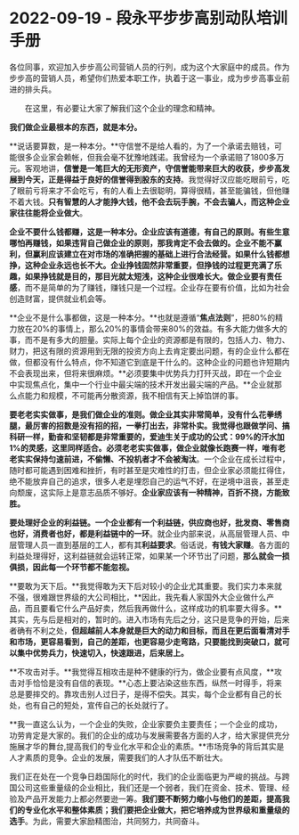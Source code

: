 # 2022-09-19 - 段永平步步高别动队培训手册

各位同事，欢迎加入步步高公司营销人员的行列，成为这个大家庭中的成员。作为步步高的营销人员，希望你们热爱本职工作，执着于这一事业，成为步步高事业前进的排头兵。

　　在这里，有必要让大家了解我们这个企业的理念和精神。

**我们做企业最根本的东西，就是本分。**

**说话要算数，是一种本分。**守信誉不是给人看的，为了一个承诺去赔钱，可能很多企业家会赖帐，但我会毫不犹豫地践诺。我曾经为一个承诺赔了1800多万元。客观地讲，**信誉是一笔巨大的无形资产，守信誉能带来巨大的收获，步步高发展到今天，正是得益于良好的信誉得到股东的支持**。我觉得好汉应能吃眼前亏，吃了眼前亏将来才不会吃亏，有的人看上去很聪明，算得很精，甚至能骗钱，但他赚不着大钱。**只有智慧的人才能挣大钱，他不会去玩手腕，不会去骗人，而这种企业家往往能将企业做大**。

**企业不要什么钱都赚，这是一种本分。**企业应该有道德，有自己的原则。有些生意哪怕再赚钱，如果违背自己做企业的原则，那我肯定不会去做的。**企业不能不赢利，但赢利应该建立在对市场的准确把握的基础上进行合法经营。如果什么钱都想挣，这种企业永远也长不大**。企业挣钱固然非常重要，但挣钱的过程更充满了乐趣，**如果挣钱就是目的，那目光就太短浅，这种企业很难长大**。做企业要有**责任感**，而不是简单的为了赚钱，赚钱只是一个过程。企业存在要有价值，比如为社会创造财富，提供就业机会等。

**企业不是什么事都做，这是一种本分。**也就是遵循“**焦点法则**”，把80%的精力放在20%的事情上，那么20%的事情会带来80%的效益。有多大能力做多大的事，而不是有多大的胆量。实际上每个企业的资源都是有限的，包括人力、物力、财力，把这有限的资源用到无限的投资方向上去肯定要出问题，有的企业什么都在做，但都没有什么特点，你不知道它到底是干什么的。这种企业的问题也许短期内不会表现出来，但将来很麻烦。**必须要集中优势兵力打歼灭战，即在一个企业中实现焦点化，集中一个行业中最尖端的技术开发出最尖端的产品。**企业就那么点能力和规模，不可能再分散资源，我不相信有天上掉馅饼的事。

**要老老实实做事，是我们做企业的准则。**做企业其实非常简单，没有什么花拳绣腿，最厉害的招数是没有招的招，一拳打出去，非常朴实。我觉得也跟做学问、搞科研一样，勤奋和坚韧都是非常重要的，爱迪生关于成功的公式：**99%的汗水加1%的灵感**，这里同样适合。必须老老实实做事，做**企业就像长跑赛一样，唯有老老实实保持匀速前进，不偷懒、不投机者才不会被淘汰**。一个企业在成长过程中，随时都可能遇到困难和挫折，有时甚至是灾难性的打击，但企业家必须能扛得住，绝不能放弃自己的追求，很多人老是埋怨自己的运气不好，在逆境中沮丧，甚至走向颓废，这实际上是意志品质不够好。**企业家应该有一种精神，百折不挠，方能致胜。**

**要处理好企业的利益链。**一个企业都有一个利益链，供应商也好，批发商、零售商也好，消费者也好，都是**利益链中的一环**。就企业内部来说，从高层管理人员、中层管理人员一直到基层的工人，都有其**利益要求**。俗话说，**有钱大家赚**。各方面的利益处理得好，这利益链就会运转正常，如果某一个环节出了问题，**那么就会一损俱损，因此每一个环节都不能忽视。**

**要敢为天下后。**我觉得敢为天下后对较小的企业尤其重要。我们实力本来就不强，很难跟世界级的大公司相比，**因此，我先看人家国外大企业做什么产品，而且要看它什么产品好卖，然后我再做什么，这样成功的机率要大得多。**其实，先与后是相对的，暂时的。进入市场有先后之分，这只是竞争的开始，后来者确有不利之处，**但超越前人本身就是巨大的动力和目标，而且在更后面看清对手和市场，更容易看到，自己的差距，也更容易少走弯路，只要能找到突破口，就可以集中优势兵力，快速切入，快速跟进，后来居上。**

**不攻击对手。**我觉得互相攻击是种不健康的行为，做企业要有点风度，**攻击对手恰恰是没有自信的表现。**心态上要沾染这些东西，纵然一时得手，将来总是要摔交的。靠攻击别人过日子，是得不偿失。其实，每个企业都有自己的长处，也有自己的短处，宣传自己的长处就行了。

**我一直这么认为，一个企业的失败，企业家要负主要责任；一个企业的成功，功劳肯定是大家的。我们的企业的成功与发展需要各方面的人才，给大家提供充分施展才华的舞台,提高我们的专业化水平和企业的素质。**市场竞争的背后其实是人才素质的竞争。企业的发展，需要我们的人才队伍不断壮大。

我们正在处在一个竞争日趋国际化的时代，我们的企业面临更为严峻的挑战。与跨国公司这些重量级的企业相比，我们还是一个弱者，我们在资金、技术、管理、经验及产品开发能力上都必然要逊一筹。**我们要不断努力缩小与他们的差距，提高我们的专业化水平和整体素质；我们要把企业做大，把它培养成为世界级和重量级的选手**。为此，需要大家励精图治，共同努力，共同奋斗。